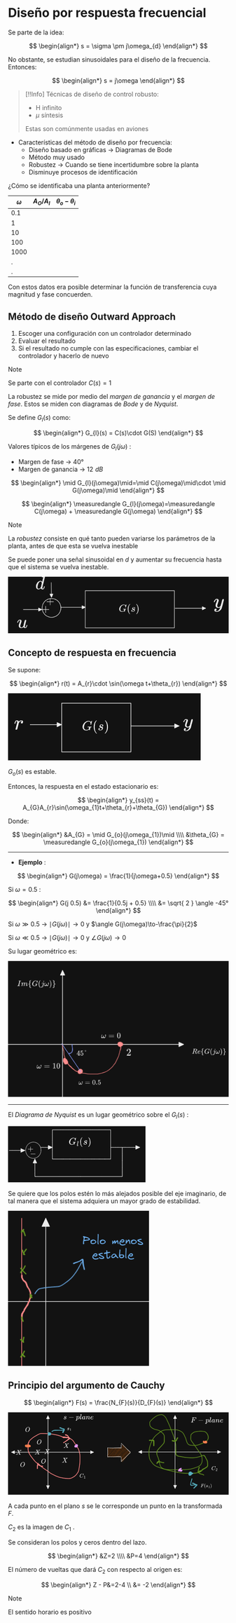 # Diseño por respuesta frecuencial

Se parte de la idea:

$$
\begin{align*}
	s = \sigma \pm j\omega_{d}
\end{align*}
$$

No obstante, se estudian sinusoidales para el diseño de la frecuencia. Entonces:

$$
\begin{align*}
	s = j\omega
\end{align*}
$$


>[!!Info]
>Técnicas de diseño de control robusto:
>- H infinito
>- $\mu$ síntesis
>
>Estas son comúnmente usadas en aviones

- Características del método de diseño por frecuencia:
	- Diseño basado en gráficas -> Diagramas de Bode
	- Método muy usado
	- Robustez -> Cuando se tiene incertidumbre sobre la planta
	- Disminuye procesos de identificación

¿Cómo se identificaba una planta anteriormente?

| $\omega$ | $A_{O}/A_{I}$ | $\theta_{o}-\theta_{i}$ |
|-|-|-|
|0.1|||
|1||
|10||
|100||
|1000||
|.|||
|.|||

Con estos datos era posible determinar la función de transferencia cuya magnitud y fase concuerden.


## Método de diseño Outward Approach

1. Escoger una configuración con un controlador determinado
2. Evaluar el resultado
3. Si el resultado no cumple con las especificaciones, cambiar el controlador y hacerlo de nuevo

>[!Note]
>Se parte con el controlador $C(s) = 1$

La robustez se mide por medio del _margen de ganancia_ y el _margen de fase_. Estos se miden con diagramas de _Bode_ y de _Nyquist_.

Se define $G_{l}(s)$ como:

$$
\begin{align*}
	G_{l}(s) = C(s)\cdot G(S)
\end{align*}
$$

Valores típicos de los márgenes de $G_{l}(j\omega)$ :
- Margen de fase -> $40°$
- Margen de ganancia -> $12\,\,dB$

$$
\begin{align*}
	\mid G_{l}(j\omega)\mid=\mid C(j\omega)\mid\cdot \mid G(j\omega)\mid
\end{align*}
$$

$$
\begin{align*}
	\measuredangle G_{l}(j\omega)=\measuredangle C(j\omega) + \measuredangle G(j\omega)
\end{align*}
$$

>[!Note]
>La _robustez_ consiste en qué tanto pueden variarse los parámetros de la planta, antes de que esta se vuelva inestable

Se puede poner una señal sinusoidal en $d$ y aumentar su frecuencia hasta que el sistema se vuelva inestable.

![](attachments/Pasted%20image%2020231004170141.png)


## Concepto de respuesta en frecuencia

Se supone:

$$
\begin{align*}
	r(t) = A_{r}\cdot \sin(\omega t+\theta_{r})
\end{align*}
$$

![](attachments/Pasted%20image%2020231004170808.png)

$G_{o}(s)$ es estable.

Entonces, la respuesta en el estado estacionario es:

$$
\begin{align*}
	y_{ss}(t) = A_{G}A_{r}\sin(\omega_{1}t+\theta_{r}+\theta_{G})
\end{align*}
$$

Donde:

$$
\begin{align*}
	&A_{G} = \mid G_{o}(j\omega_{1})\mid \\\\
	&\theta_{G} = \measuredangle G_{o}(j\omega_{1})
\end{align*}
$$

---

- __Ejemplo__ :

$$
\begin{align*}
	G(j\omega) = \frac{1}{j\omega+0.5}
\end{align*}
$$

Si $\omega=0.5$ :

$$
\begin{align*}
	G(j 0.5) &= \frac{1}{0.5j + 0.5} \\\\
	&= \sqrt{ 2 } \angle -45°
\end{align*}
$$

Si $\omega\gg 0.5$ -> $\mid G(j\omega)\mid \to 0$ y $\angle G(j\omega)\to-\frac{\pi}{2}$

Si $\omega\ll 0.5$ -> $\mid G(j\omega)\mid \to 0$ y $\angle G(j\omega)\to0$


Su lugar geométrico es:

![](attachments/Pasted%20image%2020231004172740.png)

---

El _Diagrama de Nyquist_ es un lugar geométrico sobre el $G_{l}(s)$ :

![](attachments/Pasted%20image%2020231004173557.png)


Se quiere que los polos estén lo más alejados posible del eje imaginario, de tal manera que el sistema adquiera un mayor grado de estabilidad.

![](attachments/Pasted%20image%2020231004174329.png)


## Principio del argumento de Cauchy


$$
\begin{align*}
	F(s) = \frac{N_{F}(s)}{D_{F}(s)}
\end{align*}
$$

![](attachments/Pasted%20image%2020231004175348.png)

A cada punto en el plano $s$ se le corresponde un punto en la transformada $F$.

$C_{2}$ es la imagen de $C_{1}$ .

Se consideran los polos y ceros dentro del lazo.

$$
\begin{align*}
	&Z=2 \\\\
	&P=4
\end{align*}
$$

El número de vueltas que dará $C_{2}$ con respecto al origen es:

$$
\begin{align*}
	Z - P&=2-4 \\
	&= -2
\end{align*}
$$


>[!Note]
>El sentido horario es positivo




